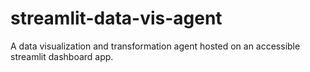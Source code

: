 # streamlit-data-vis-agent
A data visualization and transformation agent hosted on an accessible streamlit dashboard app.
